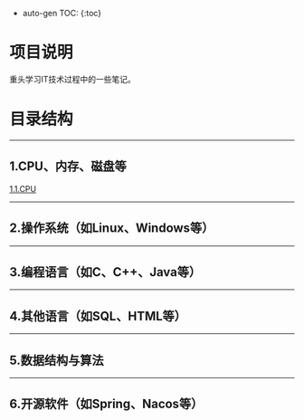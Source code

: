 * auto-gen TOC:
{:toc}



# 项目说明

重头学习IT技术过程中的一些笔记。



# 目录结构

***

## 1.CPU、内存、磁盘等

[1.1.CPU](./1.CPU_Memory_Disk/1.1.CPU.md)



***

## 2.操作系统（如Linux、Windows等）

***

## 3.编程语言（如C、C++、Java等）

***

## 4.其他语言（如SQL、HTML等）

***

## 5.数据结构与算法

***

## 6.开源软件（如Spring、Nacos等）

